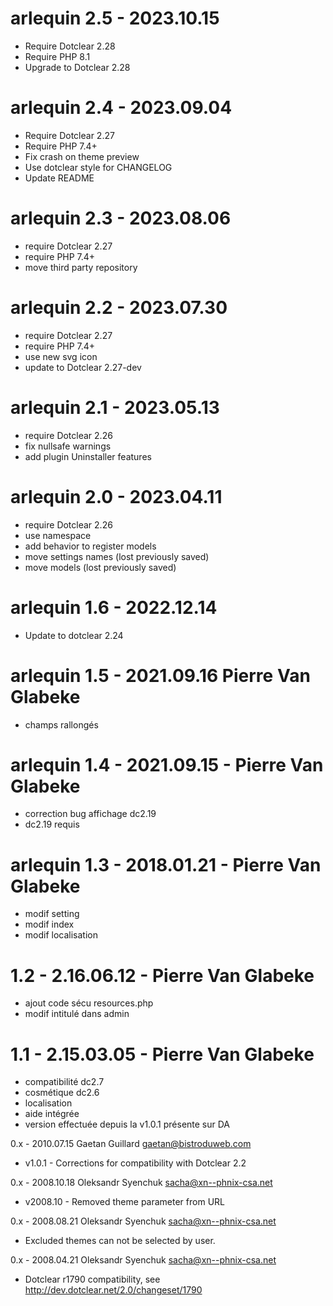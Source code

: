 arlequin 2.5 - 2023.10.15
===========================================================
* Require Dotclear 2.28
* Require PHP 8.1
* Upgrade to Dotclear 2.28

arlequin 2.4 - 2023.09.04
===========================================================
* Require Dotclear 2.27
* Require PHP 7.4+
* Fix crash on theme preview
* Use dotclear style for CHANGELOG
* Update README

arlequin 2.3 - 2023.08.06
===========================================================
* require Dotclear 2.27
* require PHP 7.4+
* move third party repository

arlequin 2.2 - 2023.07.30
===========================================================
* require Dotclear 2.27
* require PHP 7.4+
* use new svg icon
* update to Dotclear 2.27-dev

arlequin 2.1 - 2023.05.13
===========================================================
* require Dotclear 2.26
* fix nullsafe warnings
* add plugin Uninstaller features

arlequin 2.0 - 2023.04.11
===========================================================
* require Dotclear 2.26
* use namespace
* add behavior to register models
* move settings names (lost previously saved)
* move models (lost previously saved)

arlequin 1.6 - 2022.12.14
===========================================================
* Update to dotclear 2.24

arlequin 1.5 - 2021.09.16 Pierre Van Glabeke
===========================================================
* champs rallongés

arlequin 1.4 - 2021.09.15 - Pierre Van Glabeke
===========================================================
* correction bug affichage dc2.19
* dc2.19 requis

arlequin 1.3 - 2018.01.21 - Pierre Van Glabeke
===========================================================
* modif setting
* modif index
* modif localisation

1.2 - 2.16.06.12 - Pierre Van Glabeke
===========================================================
* ajout code sécu resources.php
* modif intitulé dans admin

1.1 - 2.15.03.05 - Pierre Van Glabeke
===========================================================
* compatibilité dc2.7
* cosmétique dc2.6
* localisation
* aide intégrée
* version effectuée depuis la v1.0.1 présente sur DA

0.x - 2010.07.15  Gaetan Guillard  <gaetan@bistroduweb.com>
* v1.0.1 - Corrections for compatibility with Dotclear 2.2

0.x - 2008.10.18  Oleksandr Syenchuk  <sacha@xn--phnix-csa.net>
* v2008.10 - Removed theme parameter from URL

0.x - 2008.08.21  Oleksandr Syenchuk  <sacha@xn--phnix-csa.net>
* Excluded themes can not be selected by user.

0.x - 2008.04.21  Oleksandr Syenchuk  <sacha@xn--phnix-csa.net>
* Dotclear r1790 compatibility, see
   http://dev.dotclear.net/2.0/changeset/1790
